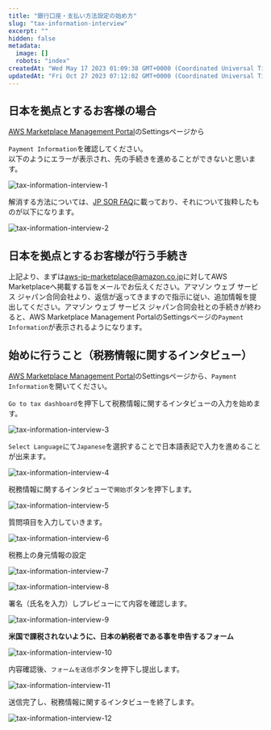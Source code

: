 ```yaml
---
title: "銀行口座・支払い方法設定の始め方"
slug: "tax-information-interview"
excerpt: ""
hidden: false
metadata: 
  image: []
  robots: "index"
createdAt: "Wed May 17 2023 01:09:38 GMT+0000 (Coordinated Universal Time)"
updatedAt: "Fri Oct 27 2023 07:12:02 GMT+0000 (Coordinated Universal Time)"
---
```


## 日本を拠点とするお客様の場合

<a href="https://aws.amazon.com/marketplace/management/seller-settings/account" target="_blank">AWS Marketplace Management Portal</a>のSettingsページから

`Payment Information`を確認してください。  
以下のようにエラーが表示され、先の手続きを進めることができないと思います。

![tax-information-interview-1](/ja/img/aws-marketplace-integration/tax-information-interview/tax-information-interview-1.png)


解消する方法については、<a href="https://aws.amazon.com/jp/legal/awsjp/" target="_blank">JP SOR FAQ</a>に載っており、それについて抜粋したものが以下になります。

![tax-information-interview-2](/ja/img/aws-marketplace-integration/tax-information-interview/tax-information-interview-2.png)


## 日本を拠点とするお客様が行う手続き

上記より、まずは<a href="https://aws.amazon.com/marketplace/management/seller-settings/account#:~:text=aws%2Djp%2Dmarketplace%40amazon.co.jp" target="_blank">aws-jp-marketplace@amazon.co.jp</a>に対してAWS Marketplaceへ掲載する旨をメールでお伝えください。アマゾン ウェブ サービス ジャパン合同会社より、返信が返ってきますので指示に従い、追加情報を提出してください。アマゾン ウェブ サービス ジャパン合同会社との手続きが終わると、AWS Marketplace Management PortalのSettingsページの`Payment Information`が表示されるようになります。

## 始めに行うこと（税務情報に関するインタビュー）

<a href="https://aws.amazon.com/marketplace/management/seller-settings/account" target="_blank">AWS Marketplace Management Portal</a>のSettingsページから、`Payment Information`を開いてください。

`Go to tax dashboard`を押下して税務情報に関するインタビューの入力を始めます。

![tax-information-interview-3](/ja/img/aws-marketplace-integration/tax-information-interview/tax-information-interview-3.png)


`Select Language`にて`Japanese`を選択することで日本語表記で入力を進めることが出来ます。

![tax-information-interview-4](/ja/img/aws-marketplace-integration/tax-information-interview/tax-information-interview-4.png)


税務情報に関するインタビューで`開始`ボタンを押下します。

![tax-information-interview-5](/ja/img/aws-marketplace-integration/tax-information-interview/tax-information-interview-5.png)


質問項目を入力していきます。

![tax-information-interview-6](/ja/img/aws-marketplace-integration/tax-information-interview/tax-information-interview-6.png)


税務上の身元情報の設定

![tax-information-interview-7](/ja/img/aws-marketplace-integration/tax-information-interview/tax-information-interview-7.png)

![tax-information-interview-8](/ja/img/aws-marketplace-integration/tax-information-interview/tax-information-interview-8.png)


署名（氏名を入力）しプレビューにて内容を確認します。

![tax-information-interview-9](/ja/img/aws-marketplace-integration/tax-information-interview/tax-information-interview-9.png)


**米国で課税されないように、日本の納税者である事を申告するフォーム**

![tax-information-interview-10](/ja/img/aws-marketplace-integration/tax-information-interview/tax-information-interview-10.png)


内容確認後、`フォームを送信`ボタンを押下し提出します。

![tax-information-interview-11](/ja/img/aws-marketplace-integration/tax-information-interview/tax-information-interview-11.png)


送信完了し、税務情報に関するインタビューを終了します。

![tax-information-interview-12](/ja/img/aws-marketplace-integration/tax-information-interview/tax-information-interview-12.png)
